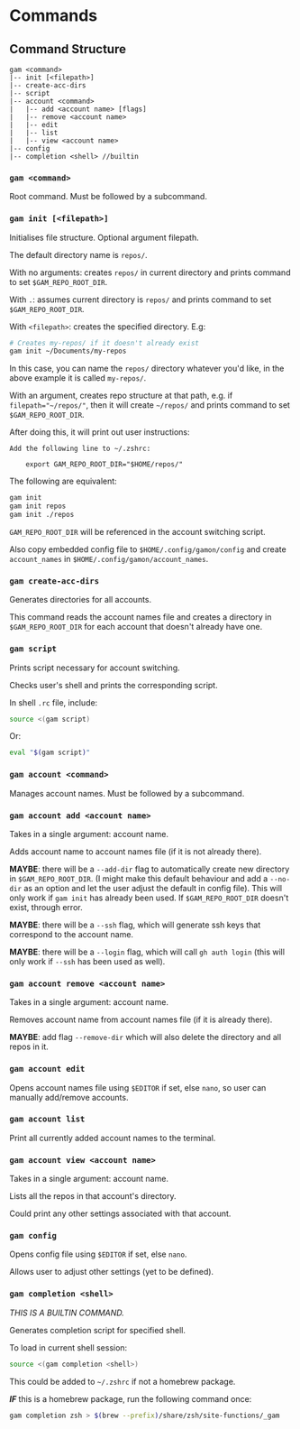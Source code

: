 # Commands

## Command Structure

```text
gam <command>
|-- init [<filepath>]
|-- create-acc-dirs
|-- script
|-- account <command>
|   |-- add <account name> [flags]
|   |-- remove <account name>
|   |-- edit
|   |-- list
|   |-- view <account name>
|-- config
|-- completion <shell> //builtin
```

### `gam <command>`

Root command. Must be followed by a subcommand.

### `gam init [<filepath>]`

Initialises file structure. Optional argument filepath.

The default directory name is `repos/`.

With no arguments: creates `repos/` in current directory and prints command to set `$GAM_REPO_ROOT_DIR`.

With `.`: assumes current directory is `repos/` and prints command to set `$GAM_REPO_ROOT_DIR`.

With `<filepath>`: creates the specified directory. E.g:

```bash
# Creates my-repos/ if it doesn't already exist
gam init ~/Documents/my-repos
```

In this case, you can name the `repos/` directory whatever you'd like, in the above example it is called `my-repos/`.

With an argument, creates repo structure at that path, e.g. if `filepath="~/repos/"`, then it will create `~/repos/` and prints command to set `$GAM_REPO_ROOT_DIR`.

After doing this, it will print out user instructions:

```text
Add the following line to ~/.zshrc:

    export GAM_REPO_ROOT_DIR="$HOME/repos/"
```

The following are equivalent:

```bash
gam init
gam init repos
gam init ./repos
```

`GAM_REPO_ROOT_DIR` will be referenced in the account switching script.

Also copy embedded config file to `$HOME/.config/gamon/config` and create `account_names` in `$HOME/.config/gamon/account_names`.

### `gam create-acc-dirs`

Generates directories for all accounts.

This command reads the account names file and creates a directory in `$GAM_REPO_ROOT_DIR` for each account that doesn't already have one.

### `gam script`

Prints script necessary for account switching.

Checks user's shell and prints the corresponding script.

In shell `.rc` file, include:

```bash
source <(gam script)
```

Or:

```bash
eval "$(gam script)"
```

### `gam account <command>`

Manages account names. Must be followed by a subcommand.

### `gam account add <account name>`

Takes in a single argument: account name.

Adds account name to account names file (if it is not already there).

**MAYBE**: there will be a `--add-dir` flag to automatically create new directory in `$GAM_REPO_ROOT_DIR`. (I might make this default behaviour and add a `--no-dir` as an option and let the user adjust the default in config file). This will only work if `gam init` has already been used. If `$GAM_REPO_ROOT_DIR` doesn't exist, through error.

**MAYBE**: there will be a `--ssh` flag, which will generate ssh keys that correspond to the account name.

**MAYBE**: there will be a `--login` flag, which will call `gh auth login` (this will only work if `--ssh` has been used as well).

### `gam account remove <account name>`

Takes in a single argument: account name.

Removes account name from account names file (if it is already there).

**MAYBE**: add flag `--remove-dir` which will also delete the directory and all repos in it.

### `gam account edit`

Opens account names file using `$EDITOR` if set, else `nano`, so user can manually add/remove accounts.

### `gam account list`

Print all currently added account names to the terminal.

### `gam account view <account name>`

Takes in a single argument: account name.

Lists all the repos in that account's directory.

Could print any other settings associated with that account.

### `gam config`

Opens config file using `$EDITOR` if set, else `nano`.

Allows user to adjust other settings (yet to be defined).

### `gam completion <shell>`

*THIS IS A BUILTIN COMMAND.*

Generates completion script for specified shell.

To load in current shell session:

```bash
source <(gam completion <shell>)
```

This could be added to `~/.zshrc` if not a homebrew package.

***IF*** this is a homebrew package, run the following command once:

```bash
gam completion zsh > $(brew --prefix)/share/zsh/site-functions/_gam
```
